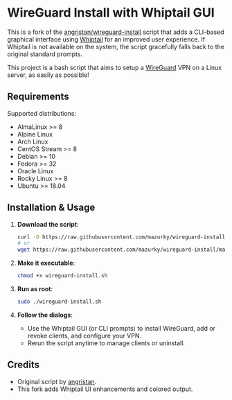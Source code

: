 # WireGuard Install with Whiptail GUI

This is a fork of the [angristan/wireguard-install](https://github.com/angristan/wireguard-install) script that adds a CLI-based graphical interface using [Whiptail](https://en.wikibooks.org/wiki/Bash_Shell_Scripting/Whiptail) for an improved user experience. If Whiptail is not available on the system, the script gracefully falls back to the original standard prompts.

This project is a bash script that aims to setup a [WireGuard](https://www.wireguard.com/) VPN on a Linux server, as easily as possible!

## Requirements

Supported distributions:

- AlmaLinux >= 8
- Alpine Linux
- Arch Linux
- CentOS Stream >= 8
- Debian >= 10
- Fedora >= 32
- Oracle Linux
- Rocky Linux >= 8
- Ubuntu >= 18.04

## Installation & Usage

1. **Download the script**:

   ```bash
   curl -O https://raw.githubusercontent.com/mazurky/wireguard-install/master/wireguard-install.sh
   # or
   wget https://raw.githubusercontent.com/mazurky/wireguard-install/master/wireguard-install.sh
   ```

2. **Make it executable**:

   ```bash
   chmod +x wireguard-install.sh
   ```

3. **Run as root**:

   ```bash
   sudo ./wireguard-install.sh
   ```

4. **Follow the dialogs**:

   * Use the Whiptail GUI (or CLI prompts) to install WireGuard, add or revoke clients, and configure your VPN.
   * Rerun the script anytime to manage clients or uninstall.

## Credits

* Original script by [angristan](https://github.com/angristan/wireguard-install).
* This fork adds Whiptail UI enhancements and colored output.
